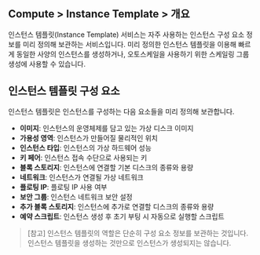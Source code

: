 ## Compute > Instance Template > 개요

인스턴스 템플릿(Instance Template) 서비스는 자주 사용하는 인스턴스 구성 요소 정보를 미리 정의해 보관하는 서비스입니다. 미리 정의한 인스턴스 템플릿을 이용해 빠르게 동일한 사양의 인스턴스를 생성하거나, 오토스케일을 사용하기 위한 스케일링 그룹 생성에 사용할 수 있습니다.

## 인스턴스 템플릿 구성 요소
인스턴스 템플릿은 인스턴스를 구성하는 다음 요소들을 미리 정의해 보관합니다.

* **이미지**: 인스턴스의 운영체제를 담고 있는 가상 디스크 이미지
* **가용성 영역**: 인스턴스가 만들어질 물리적인 위치
* **인스턴스 타입**: 인스턴스의 가상 하드웨어 성능
* **키 페어**: 인스턴스 접속 수단으로 사용되는 키
* **블록 스토리지**: 인스턴스에 연결할 기본 디스크의 종류와 용량
* **네트워크**: 인스턴스가 연결될 가상 네트워크
* **플로팅 IP**: 플로팅 IP 사용 여부
* **보안 그룹**: 인스턴스 네트워크 보안 설정
* **추가 블록 스토리지**: 인스턴스에 추가로 연결할 디스크의 종류와 용량
* **예약 스크립트**: 인스턴스 생성 후 초기 부팅 시 자동으로 실행할 스크립트

> [참고]
> 인스턴스 템플릿의 역할은 단순히 구성 요소 정보를 보관하는 것입니다.
> 인스턴스 템플릿을 생성하는 것만으로 인스턴스가 생성되지는 않습니다.
